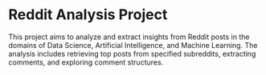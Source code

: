 # Reddit Analysis Project

This project aims to analyze and extract insights from Reddit posts in the domains of Data Science, Artificial Intelligence, and Machine Learning. The analysis includes retrieving top posts from specified subreddits, extracting comments, and exploring comment structures.
